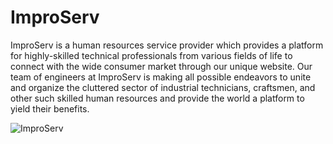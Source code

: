 # ImproServ

ImproServ is a human resources service provider which provides a platform for highly-skilled technical professionals from various fields of life to connect with the wide consumer market through our unique website. Our team of engineers at ImproServ is making all possible endeavors to unite and organize the cluttered sector of industrial technicians, craftsmen, and other such skilled human resources and provide the world a platform to yield their benefits.

![ImproServ](https://media-exp1.licdn.com/dms/image/D4D0BAQFNI2HPB74l7Q/company-logo_200_200/0/1666425919624?e=1676505600&v=beta&t=grOjq7wiE24OP6J-jwqSBekzCDU_CuKZn7_2CMQHqR4)
